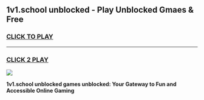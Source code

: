 
## 1v1.school unblocked - Play Unblocked Gmaes & Free
<h3>
<a href="https://news.freeplayer.one?title=1v1.school_unblocked&ref=16F">CLICK TO PLAY</a></h3>
<hr>

<h3>
<a href="https://news.freeplayer.one?title=1v1.school_unblocked&ref=16F">CLICK 2 PLAY</a>
  
</h3>

<a href="https://news.freeplayer.one?title=1v1.school_unblocked&ref=16F/"><img src="https://clearcache.store/games.png"></a>


**1v1.school unblocked games unblocked: Your Gateway to Fun and Accessible Online Gaming**
